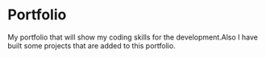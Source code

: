 # Portfolio
My portfolio that will show my coding skills for the development.Also I have built some projects that are added to this portfolio.
